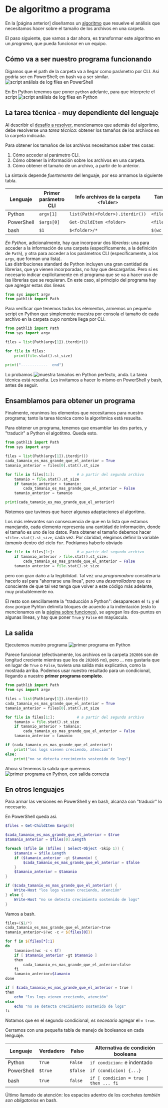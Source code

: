 # De algoritmo a programa

En la [página anterior] diseñamos un [algoritmo](./algoritmo.md) que resuelve el análisis que necesitamos hacer sobre el tamaño de los archivos en una carpeta.

El paso siguiente, que vamos a dar ahora, es transformar este algoritmo en un _programa_, que pueda funcionar en un equipo.


## Cómo va a ser nuestro programa funcionando
Digamos que el path de la carpeta va a llegar como parámetro por CLI. Así podría ser en PowerShell; en bash va a ser similar.
![script análisis de log files en PowerShell](./images/execution-example-powershell.jpg) 

En En Python tenemos que poner `python` adelante, para que interprete el script
![script análisis de log files en Python](./images/execution-example-python.jpg) 


## La tarea técnica - muy dependiente del lenguaje
Al describir el [desafío a resolver](../desafio-enunciado.md), mencionamos que además del algoritmo, debe resolverse una _tarea técnica_: obtener los tamaños de los archivos en la carpeta indicada.

Para obtener los tamaños de los archivos necesitamos saber tres cosas:
1. Cómo acceder al parámetro CLI.
1. Cómo obtener la información sobre los archivos en una carpeta.
1. Cómo obtener el tamaño de un archivo, a partir de lo anterior.

La sintaxis depende _fuertemente_ del lenguaje, por eso armamos la siguiente tabla.

| Lenguaje | Primer parámetro CLI | Info archivos de la carpeta `<folder>` | Tamaño del archivo `<file>` |
| --- | --- | --- | --- | 
| Python | `argv[1]` | `list(Path(<folder>).iterdir())` | `<file>.stat().st_size` |
| PowerShell | `$args[0]` | `Get-ChildItem <folder>` | `<file>.Length` |
| bash | `$1` | `$<folder>/*` | `$(wc -c < $<file>)` |

_En Python_, adicionalmente, hay que incorporar dos _librerías_: una para acceder a la información de una carpeta (específicamente, a la definición de `Path`), y otra para acceder a los parámetros CLI (específicamente, a los `argv`, que forman una lista).  
Las distribuciones standard de Python incluyen una gran cantidad de librerías, que ya vienen incorporadas, no hay que descargarlas. Pero sí es necesario indicar explícitamente en el programa que se va a hacer uso de las librerías que se requieran. En este caso, al principio del programa hay que agregar estas dos líneas
``` python
from sys import argv
from pathlib import Path
```

Para verificar que tenemos todos los elementos, armemos un pequeño script en Python que simplemente muestra por consola el tamaño de cada archivo en la carpeta cuyo nombre llega por CLI.

``` python
from pathlib import Path
from sys import argv

files = list(Path(argv[1]).iterdir())

for file in files:
    print(file.stat().st_size)

print("------------  end")
``` 
Lo probamos
![muestra tamaños en Python](./images/file-size-output-python.jpg) 
perfecto, anda. La tarea técnica está resuelta. Les invitamos a hacer lo mismo en PowerShell y bash, antes de seguir.


## Ensamblamos para obtener un programa
Finalmente, reunimos los elementos que necesitamos para nuestro programa; tanto la tarea técnica como la algorítmica está resuelta.

Para obtener un programa, tenemos que ensamblar las dos partes, y "traducir" a Python el algotitmo. Queda esto.

``` python
from pathlib import Path
from sys import argv

files = list(Path(argv[1]).iterdir())
cada_tamanio_es_mas_grande_que_el_anterior = True
tamanio_anterior = files[0].stat().st_size

for file in files[1:]:          # a partir del segundo archivo
    tamanio = file.stat().st_size
    if tamanio_anterior > tamanio:
        cada_tamanio_es_mas_grande_que_el_anterior = False
    tamanio_anterior = tamanio        

print(cada_tamanio_es_mas_grande_que_el_anterior)
``` 
Notemos que tuvimos que hacer algunas adaptaciones al algoritmo.

Los más relevantes son consecuencia de que en la lista que estamos manejando, cada elemento representa una cantidad de información, donde el tamaño es uno de los datos. Para obtener el tamaño debemos hacer `<file>.stat().st_size`, cada vez. Por claridad, elegimos definir la variable _tamanio_ dentro del ciclo `for`. Podríamos haberlo obviado
``` python
for file in files[1:]:          # a partir del segundo archivo
    if tamanio_anterior > file.stat().st_size:
        cada_tamanio_es_mas_grande_que_el_anterior = False
    tamanio_anterior = file.stat().st_size
``` 
pero con gran daño a la legibilidad. Tal vez una _programadora_ consideraría hacerlo así para "ahorrarse una línea", pero una _desarrolladora_ que es consciente de que tal vez tenga que volver a este código más adelante, muy probablemente no.

El resto son sencillamente la "traducción a Python": desaparecen el `fi` y el `done` porque Pyhton delimita bloques de acuerdo a la indentación (esto lo mencionamos en la [página sobre funciones](../basicos/funciones.md)), se agregan los dos-puntos en algunas líneas, y hay que poner `True` y `False` en mayúscula.


## La salida
Ejecutemos nuestro programa
![primer programa en Python](./images/first-attempt-output-python.jpg) 

Parece funcionar (efectivamente, los archivos en la carpeta `202006` son de longitud creciente mientras que los de `202005` no), pero ... nos gustaría que en lugar de `True` o `False`, tuviera una salida más explicativa, como la mostrada arriba. Podemos usar nuestro resultado para un condicional, llegando a nuestro **primer programa completo**.

``` python
from pathlib import Path
from sys import argv

files = list(Path(argv[1]).iterdir())
cada_tamanio_es_mas_grande_que_el_anterior = True
tamanio_anterior = files[0].stat().st_size

for file in files[1:]:          # a partir del segundo archivo
    tamanio = file.stat().st_size
    if tamanio_anterior > tamanio:
        cada_tamanio_es_mas_grande_que_el_anterior = False
    tamanio_anterior = tamanio        

if (cada_tamanio_es_mas_grande_que_el_anterior):
    print("los logs vienen creciendo, atención")
else:
    print("no se detecta crecimiento sostenido de logs")
``` 

Ahora sí tenemos la salida que queremos
![primer programa en Python, con salida correcta](./images/right-output-python.jpg) 


## En otros lenguajes
Para armar las versiones en PowerShell y en bash, alcanza con "traducir" lo necesario.

En PowerShell queda así.
``` powershell
$files = Get-ChildItem $args[0]

$cada_tamanio_es_mas_grande_que_el_anterior = $true
$tamanio_anterior = $files[0].Length

foreach ($file in ($files | Select-Object -Skip 1)) {
    $tamanio = $file.Length
    if ($tamanio_anterior -gt $tamanio) {
        $cada_tamanio_es_mas_grande_que_el_anterior = $false
    }
    $tamanio_anterior = $tamanio
}

if ($cada_tamanio_es_mas_grande_que_el_anterior) {
    Write-Host "los logs vienen creciendo, atención"
} else {
    Write-Host "no se detecta crecimiento sostenido de logs"
}
```

Vamos a bash.
``` powershell
files=($1/*)
cada_tamanio_es_mas_grande_que_el_anterior=true
tamanio_anterior=$(wc -c < ${files[0]})

for f in ${files[*]:1}
do
    tamanio=$(wc -c < $f)
    if [ $tamanio_anterior -gt $tamanio ]
    then
        cada_tamanio_es_mas_grande_que_el_anterior=false
    fi
    tamanio_anterior=$tamanio
done

if [ $cada_tamanio_es_mas_grande_que_el_anterior = true ] 
then
    echo "los logs vienen creciendo, atención"
else
    echo "no se detecta crecimiento sostenido de logs"
fi
```
Notamos que en el segundo condicional, _es necesario_ agregar el `= true`.

Cerramos con una pequeña tabla de manejo de booleanos en cada lenguaje.

| Lenguaje | Verdadero | Falso | Alternativa de condición booleana |
| --- | --- | --- | --- | 
| Python | `True` | `False` | `if condicion:` e indentado |
| PowerShell | `$true` | `$false` | `if (condicion) {...}` |
| bash | `true` | `false` | `if [ condicion = true ] then ... fi` |

Último llamado de atención: los espacios adentro de los corchetes _también son obligatorios_ en bash.

